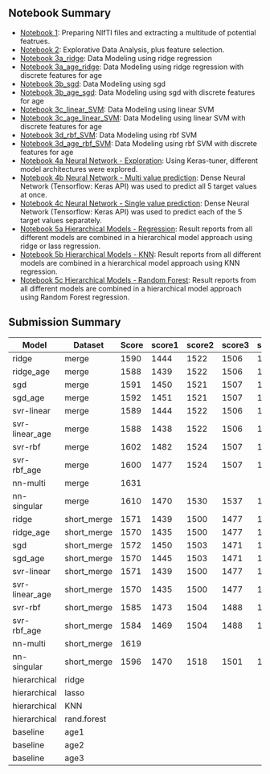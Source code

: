 ## Notebook Summary

- [Notebook 1](https://nbviewer.jupyter.org/github/miykael/kaggle_trends_challenge/blob/master/01_preparation_nifti.ipynb): Preparing NIfTI files and extracting a multitude of potential featrues.
- [Notebook 2](https://nbviewer.jupyter.org/github/miykael/kaggle_trends_challenge/blob/master/02_data_exploration.ipynb): Explorative Data Analysis, plus feature selection.
- [Notebook 3a_ridge](https://nbviewer.jupyter.org/github/miykael/kaggle_trends_challenge/blob/master/03a_model_linear_regression_ridge.ipynb): Data Modeling using ridge regression
- [Notebook 3a_age_ridge](https://nbviewer.jupyter.org/github/miykael/kaggle_trends_challenge/blob/master/03a_model_linear_regression_ridge-age.ipynb): Data Modeling using ridge regression with discrete features for age
- [Notebook 3b_sgd](https://nbviewer.jupyter.org/github/miykael/kaggle_trends_challenge/blob/master/03b_model_linear_regression_sgd.ipynb): Data Modeling using sgd
- [Notebook 3b_age_sgd](https://nbviewer.jupyter.org/github/miykael/kaggle_trends_challenge/blob/master/03b_model_linear_regression_sgd-age.ipynb): Data Modeling using sgd with discrete features for age
- [Notebook 3c_linear_SVM](https://nbviewer.jupyter.org/github/miykael/kaggle_trends_challenge/blob/master/03c_model_linear_regression_svr-linear-age.ipynb): Data Modeling using linear SVM
- [Notebook 3c_age_linear_SVM](https://nbviewer.jupyter.org/github/miykael/kaggle_trends_challenge/blob/master/03c_model_linear_regression_svr-linear-age.ipynb): Data Modeling using linear SVM with discrete features for age
- [Notebook 3d_rbf_SVM](https://nbviewer.jupyter.org/github/miykael/kaggle_trends_challenge/blob/master/03d_model_linear_regression_svr-rbf.ipynb): Data Modeling using rbf SVM
- [Notebook 3d_age_rbf_SVM](https://nbviewer.jupyter.org/github/miykael/kaggle_trends_challenge/blob/master/03d_model_linear_regression_svr-rbf-age.ipynb): Data Modeling using rbf SVM with discrete features for age
- [Notebook 4a Neural Network - Exploration](https://nbviewer.jupyter.org/github/miykael/kaggle_trends_challenge/blob/master/04a_model_nonlinear_NN_multi-hp_exploration.ipynb): Using Keras-tuner, different model architectures were explored.
- [Notebook 4b Neural Network - Multi value prediction](https://nbviewer.jupyter.org/github/miykael/kaggle_trends_challenge/blob/master/04b_model_nonlinear_NN_multi.ipynb): Dense Neural Network (Tensorflow: Keras API) was used to predict all 5 target values at once.
- [Notebook 4c Neural Network - Single value prediction](https://nbviewer.jupyter.org/github/miykael/kaggle_trends_challenge/blob/master/04c_model_nonlinear_NN_singular.ipynb): Dense Neural Network (Tensorflow: Keras API) was used to predict each of the 5 target values separately.
- [Notebook 5a Hierarchical Models - Regression](https://nbviewer.jupyter.org/github/miykael/kaggle_trends_challenge/blob/master/05_hierarchical_models_a_regression.ipynb): Result reports from all different models are combined in a hierarchical model approach using ridge or lass regression.
- [Notebook 5b Hierarchical Models - KNN](https://nbviewer.jupyter.org/github/miykael/kaggle_trends_challenge/blob/master/05_hierarchical_models_b_knn.ipynb): Result reports from all different models are combined in a hierarchical model approach using KNN regression.
- [Notebook 5c Hierarchical Models - Random Forest](https://nbviewer.jupyter.org/github/miykael/kaggle_trends_challenge/blob/master/05_hierarchical_models_c_random_forest.ipynb): Result reports from all different models are combined in a hierarchical model approach using Random Forest regression.

## Submission Summary

| Model          | Dataset     | Score | score1 | score2 | score3 | score4 | score5 | ScoreKaggle |
|----------------|-------------|-------|--------|--------|--------|--------|--------|-------------|
| ridge          | merge       | 1590  |   1444 |   1522 |   1506 |   1820 |   1759 |         160 |
| ridge_age      | merge       | 1588  |   1439 |   1522 |   1506 |   1820 |   1759 |         160 |
| sgd            | merge       | 1591  |   1450 |   1521 |   1507 |   1819 |   1762 |         161 |
| sgd_age        | merge       | 1592  |   1451 |   1521 |   1507 |   1819 |   1762 |         160 |
| svr-linear     | merge       | 1589  |   1444 |   1522 |   1506 |   1820 |   1759 |         160 |
| svr-linear_age | merge       | 1588  |   1438 |   1522 |   1506 |   1820 |   1759 |             |
| svr-rbf        | merge       | 1602  |   1482 |   1524 |   1507 |   1820 |   1762 |         161 |
| svr-rbf_age    | merge       | 1600  |   1477 |   1524 |   1507 |   1820 |   1762 |             |
| nn-multi       | merge       | 1631  |        |        |        |        |        |         164 |
| nn-singular    | merge       | 1610  |   1470 |   1530 |   1537 |   1832 |   1779 |         163 |
| ridge          | short_merge | 1571  |   1439 |   1500 |   1477 |   1799 |   1733 |         161 |
| ridge_age      | short_merge | 1570  |   1435 |   1500 |   1477 |   1799 |   1733 |             |
| sgd            | short_merge | 1572  |   1450 |   1503 |   1471 |   1787 |   1734 |         161 |
| sgd_age        | short_merge | 1570  |   1445 |   1503 |   1471 |   1787 |   1734 |             |
| svr-linear     | short_merge | 1571  |   1439 |   1500 |   1477 |   1799 |   1733 |         161 |
| svr-linear_age | short_merge | 1570  |   1435 |   1500 |   1477 |   1799 |   1733 |             |
| svr-rbf        | short_merge | 1585  |   1473 |   1504 |   1488 |   1798 |   1741 |         161 |
| svr-rbf_age    | short_merge | 1584  |   1469 |   1504 |   1488 |   1798 |   1741 |             |
| nn-multi       | short_merge | 1619  |        |        |        |        |        |         165 |
| nn-singular    | short_merge | 1596  |   1470 |   1518 |   1501 |   1819 |   1760 |             |
| hierarchical   | ridge       |       |        |        |        |        |        |             |
| hierarchical   | lasso       |       |        |        |        |        |        |         171 |
| hierarchical   | KNN         |       |        |        |        |        |        |         168 |
| hierarchical   | rand.forest |       |        |        |        |        |        |             |
| baseline       | age1        |       |        |        |        |        |        |             |
| baseline       | age2        |       |        |        |        |        |        |             |
| baseline       | age3        |       |        |        |        |        |        |             |
